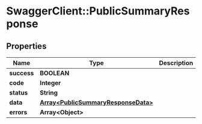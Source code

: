 # SwaggerClient::PublicSummaryResponse

## Properties
Name | Type | Description | Notes
------------ | ------------- | ------------- | -------------
**success** | **BOOLEAN** |  | 
**code** | **Integer** |  | 
**status** | **String** |  | 
**data** | [**Array&lt;PublicSummaryResponseData&gt;**](PublicSummaryResponseData.md) |  | 
**errors** | **Array&lt;Object&gt;** |  | [optional] 


